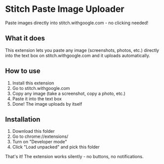 # Stitch Paste Image Uploader

Paste images directly into stitch.withgoogle.com - no clicking needed!

## What it does

This extension lets you paste any image (screenshots, photos, etc.) directly into the text box on stitch.withgoogle.com and it uploads automatically.

## How to use

1. Install this extension
2. Go to stitch.withgoogle.com
3. Copy any image (take a screenshot, copy a photo, etc.)
4. Paste it into the text box
5. Done! The image uploads by itself

## Installation

1. Download this folder
2. Go to chrome://extensions/
3. Turn on "Developer mode"
4. Click "Load unpacked" and pick this folder

That's it! The extension works silently - no buttons, no notifications.
